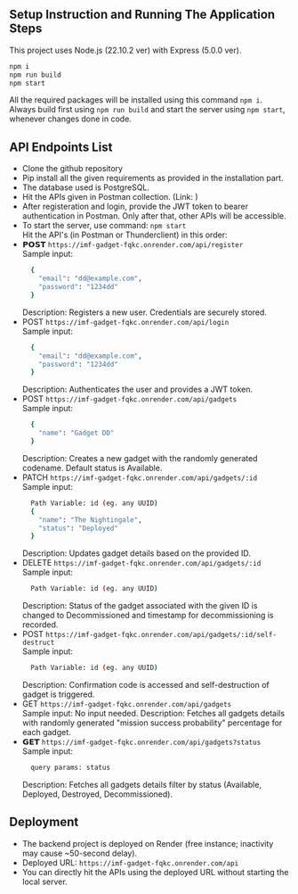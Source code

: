 ## Setup Instruction and Running The Application Steps 
This project uses Node.js (22.10.2 ver) with Express (5.0.0 ver).
```bash
npm i
npm run build
npm start
```
All the required packages will be installed using this command `npm i`. \
Always build first using `npm run build` and start the server using `npm start`, whenever changes done in code.


## API Endpoints List
- Clone the github repository
- Pip install all the given requirements as provided in the installation part.
- The database used is PostgreSQL.
- Hit the APIs given in Postman collection. (Link: )
- After registeration and login, provide the JWT token to bearer authentication in Postman. Only after that, other APIs will be accessible.
- To start the server, use command: `npm start` \
  Hit the API's (in Postman or Thunderclient) in this order: 
- 𝗣𝗢𝗦𝗧 `https://imf-gadget-fqkc.onrender.com/api/register`\
  Sample input:
  ```bash
    {
      "email": "dd@example.com",
      "password": "1234dd"
    }
  ```
  Description: Registers a new user. Credentials are securely stored.
- POST `https://imf-gadget-fqkc.onrender.com/api/login` \
  Sample input: 
  ```bash
    {
      "email": "dd@example.com",
      "password": "1234dd"
    }
  ```
  Description: Authenticates the user and provides a JWT token.
- POST `https://imf-gadget-fqkc.onrender.com/api/gadgets` \
  Sample input:
  ```bash
    {
      "name": "Gadget DD"
    }
  ```
  Description: Creates a new gadget with the randomly generated codename. Default status is Available.
- PATCH `https://imf-gadget-fqkc.onrender.com/api/gadgets/:id` \
  Sample input: 
  ```bash
    Path Variable: id (eg. any UUID)
    {
      "name": "The Nightingale",
      "status": "Deployed"
    }
  ```
  Description: Updates gadget details based on the provided ID.
- DELETE `https://imf-gadget-fqkc.onrender.com/api/gadgets/:id` \
  Sample input:
  ```bash
    Path Variable: id (eg. any UUID)
  ```
  Description: Status of the gadget associated with the given ID is changed to Decommissioned and timestamp for decommissioning is recorded.
- POST `https://imf-gadget-fqkc.onrender.com/api/gadgets/:id/self-destruct` \
  Sample input:
  ```bash
    Path Variable: id (eg. any UUID)
  ```
  Description: Confirmation code is accessed and self-destruction of gadget is triggered.
- GET `https://imf-gadget-fqkc.onrender.com/api/gadgets` \
  Sample input: No input needed.
  Description: Fetches all gadgets details with randomly generated "mission success probability" percentage for each gadget.
- 𝗚𝗘𝗧 `https://imf-gadget-fqkc.onrender.com/api/gadgets?status` \
  Sample input:
  ```bash
    query params: status
  ```
  Description: Fetches all gadgets details filter by status (Available, Deployed, Destroyed, Decommissioned).

## Deployment
- The backend project is deployed on Render (free instance; inactivity may cause ~50-second delay).
- Deployed URL: `https://imf-gadget-fqkc.onrender.com/api`
- You can directly hit the APIs using the deployed URL without starting the local server.
